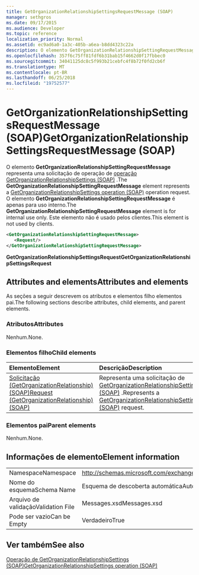 ```yaml
---
title: GetOrganizationRelationshipSettingsRequestMessage (SOAP)
manager: sethgros
ms.date: 09/17/2015
ms.audience: Developer
ms.topic: reference
localization_priority: Normal
ms.assetid: ec9ad6a0-1a3c-405b-a6ea-b8dd4323c22a
description: O elemento GetOrganizationRelationshipSettingRequestMessage representa uma solicitação de operação GetOrganizationRelationshipSettings operação (SOAP). O elemento GetOrganizationRelationshipSettingRequestMessage é apenas para uso interno. Este elemento não é usado pelos clientes.
ms.openlocfilehash: 357f6c75ff81fdf6b31bab15f4662d0f17fbbec0
ms.sourcegitcommit: 34041125dc8c5f993b21cebfc4f8b72f0fd2cb6f
ms.translationtype: MT
ms.contentlocale: pt-BR
ms.lasthandoff: 06/25/2018
ms.locfileid: "19752577"
---
```

# <a name="getorganizationrelationshipsettingsrequestmessage-soap"></a><span data-ttu-id="33edf-105">GetOrganizationRelationshipSettingsRequestMessage (SOAP)</span><span class="sxs-lookup"><span data-stu-id="33edf-105">GetOrganizationRelationshipSettingsRequestMessage (SOAP)</span></span>

<span data-ttu-id="33edf-106">O elemento **GetOrganizationRelationshipSettingRequestMessage** representa uma solicitação de operação de [operação GetOrganizationRelationshipSettings (SOAP)](getorganizationrelationshipsettings-operation-soap.md) .</span><span class="sxs-lookup"><span data-stu-id="33edf-106">The **GetOrganizationRelationshipSettingRequestMessage** element represents a [GetOrganizationRelationshipSettings operation (SOAP)](getorganizationrelationshipsettings-operation-soap.md) operation request.</span></span> <span data-ttu-id="33edf-107">O elemento **GetOrganizationRelationshipSettingRequestMessage** é apenas para uso interno.</span><span class="sxs-lookup"><span data-stu-id="33edf-107">The **GetOrganizationRelationshipSettingRequestMessage** element is for internal use only.</span></span> <span data-ttu-id="33edf-108">Este elemento não é usado pelos clientes.</span><span class="sxs-lookup"><span data-stu-id="33edf-108">This element is not used by clients.</span></span> 
  
```XML
<GetOrganizationRelationshipSettingRequestMessage>
   <Request/>
</GetOrganizationRelationshipSettingRequestMessage>
```

 <span data-ttu-id="33edf-109">**GetOrganizationRelationshipSettingsRequest**</span><span class="sxs-lookup"><span data-stu-id="33edf-109">**GetOrganizationRelationshipSettingsRequest**</span></span>
## <a name="attributes-and-elements"></a><span data-ttu-id="33edf-110">Attributes and elements</span><span class="sxs-lookup"><span data-stu-id="33edf-110">Attributes and elements</span></span>

<span data-ttu-id="33edf-111">As seções a seguir descrevem os atributos e elementos filho elementos pai.</span><span class="sxs-lookup"><span data-stu-id="33edf-111">The following sections describe attributes, child elements, and parent elements.</span></span>
  
### <a name="attributes"></a><span data-ttu-id="33edf-112">Atributos</span><span class="sxs-lookup"><span data-stu-id="33edf-112">Attributes</span></span>

<span data-ttu-id="33edf-113">Nenhum.</span><span class="sxs-lookup"><span data-stu-id="33edf-113">None.</span></span>
  
### <a name="child-elements"></a><span data-ttu-id="33edf-114">Elementos filho</span><span class="sxs-lookup"><span data-stu-id="33edf-114">Child elements</span></span>

|<span data-ttu-id="33edf-115">**Elemento**</span><span class="sxs-lookup"><span data-stu-id="33edf-115">**Element**</span></span>|<span data-ttu-id="33edf-116">**Descrição**</span><span class="sxs-lookup"><span data-stu-id="33edf-116">**Description**</span></span>|
|:-----|:-----|
|[<span data-ttu-id="33edf-117">Solicitação (GetOrganizationRelationship) (SOAP)</span><span class="sxs-lookup"><span data-stu-id="33edf-117">Request (GetOrganizationRelationship) (SOAP)</span></span>](request-getorganizationrelationshipsoap.md) <br/> |<span data-ttu-id="33edf-118">Representa uma solicitação de [GetOrganizationRelationshipSettingsRequest (SOAP)](getorganizationrelationshipsettingsrequest-soap.md) .</span><span class="sxs-lookup"><span data-stu-id="33edf-118">Represents a [GetOrganizationRelationshipSettingsRequest (SOAP)](getorganizationrelationshipsettingsrequest-soap.md) request.</span></span>  <br/> |
   
### <a name="parent-elements"></a><span data-ttu-id="33edf-119">Elementos pai</span><span class="sxs-lookup"><span data-stu-id="33edf-119">Parent elements</span></span>

<span data-ttu-id="33edf-120">Nenhum.</span><span class="sxs-lookup"><span data-stu-id="33edf-120">None.</span></span>
  
## <a name="element-information"></a><span data-ttu-id="33edf-121">Informações de elemento</span><span class="sxs-lookup"><span data-stu-id="33edf-121">Element information</span></span>

|||
|:-----|:-----|
|<span data-ttu-id="33edf-122">Namespace</span><span class="sxs-lookup"><span data-stu-id="33edf-122">Namespace</span></span>  <br/> |http://schemas.microsoft.com/exchange/2010/Autodiscover  <br/> |
|<span data-ttu-id="33edf-123">Nome do esquema</span><span class="sxs-lookup"><span data-stu-id="33edf-123">Schema Name</span></span>  <br/> |<span data-ttu-id="33edf-124">Esquema de descoberta automática</span><span class="sxs-lookup"><span data-stu-id="33edf-124">Autodiscover schema</span></span>  <br/> |
|<span data-ttu-id="33edf-125">Arquivo de validação</span><span class="sxs-lookup"><span data-stu-id="33edf-125">Validation File</span></span>  <br/> |<span data-ttu-id="33edf-126">Messages.xsd</span><span class="sxs-lookup"><span data-stu-id="33edf-126">Messages.xsd</span></span>  <br/> |
|<span data-ttu-id="33edf-127">Pode ser vazio</span><span class="sxs-lookup"><span data-stu-id="33edf-127">Can be Empty</span></span>  <br/> |<span data-ttu-id="33edf-128">Verdadeiro</span><span class="sxs-lookup"><span data-stu-id="33edf-128">True</span></span>  <br/> |
   
## <a name="see-also"></a><span data-ttu-id="33edf-129">Ver também</span><span class="sxs-lookup"><span data-stu-id="33edf-129">See also</span></span>



[<span data-ttu-id="33edf-130">Operação de GetOrganizationRelationshipSettings (SOAP)</span><span class="sxs-lookup"><span data-stu-id="33edf-130">GetOrganizationRelationshipSettings operation (SOAP)</span></span>](getorganizationrelationshipsettings-operation-soap.md)

